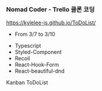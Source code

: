 ### Nomad Coder - Trello 클론 코딩


https://kylelee-js.github.io/ToDoList/

- From 3/7 to 3/10

* Typescript
* Styled-Component
* Recoil
* React-Hook-Form
* React-beautiful-dnd

Kanban ToDoList
